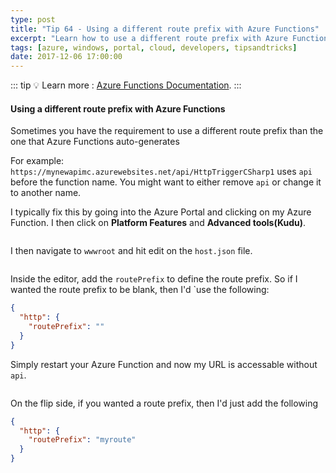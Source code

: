 ```yaml
---
type: post
title: "Tip 64 - Using a different route prefix with Azure Functions"
excerpt: "Learn how to use a different route prefix with Azure Function"
tags: [azure, windows, portal, cloud, developers, tipsandtricks]
date: 2017-12-06 17:00:00
---
```


::: tip
:bulb: Learn more : [Azure Functions Documentation](https://docs.microsoft.com/azure/azure-functions/?WT.mc_id=docs-azuredevtips-micrum).
:::

#### Using a different route prefix with Azure Functions

Sometimes you have the requirement to use a different route prefix than the one that Azure Functions auto-generates

For example: `https://mynewapimc.azurewebsites.net/api/HttpTriggerCSharp1` uses `api` before the function name. You might want to either remove `api` or change it to another name. 

I typically fix this by going into the Azure Portal and clicking on my Azure Function. I then click on **Platform Features** and **Advanced tools(Kudu)**. 

<img :src="$withBase('/files/azfunckudu1.png')">

I then navigate to `wwwroot` and hit edit on the `host.json` file. 

<img :src="$withBase('/files/azfunckudu2.png')">

Inside the editor, add the `routePrefix` to define the route prefix. So if I wanted the route prefix to be blank, then I'd `use the following:

```json
{
  "http": {
    "routePrefix": ""
  }
}
```

Simply restart your Azure Function and now my URL is accessable without `api`.

<img :src="$withBase('/files/azfunckudu3.png')">

On the flip side, if you wanted a route prefix, then I'd just add the following

```json
{
  "http": {
    "routePrefix": "myroute"
  }
}
```

<img :src="$withBase('/files/azfunckudu4.png')">

